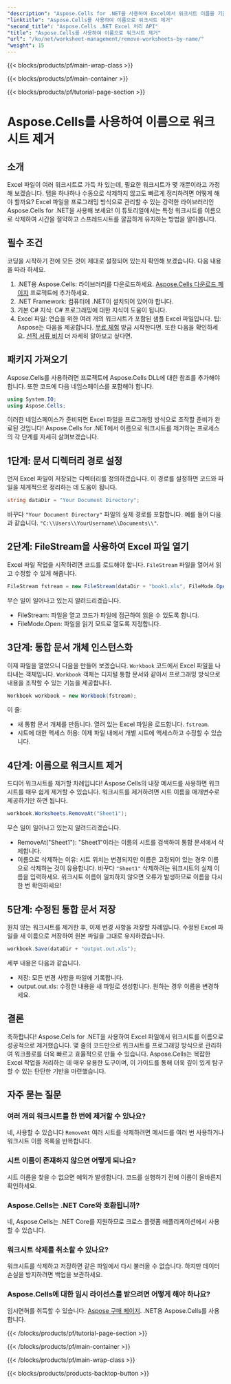 ```yaml
---
"description": "Aspose.Cells for .NET을 사용하여 Excel에서 워크시트 이름을 기준으로 제거하는 방법을 익혀 보세요. 초보자에게 친숙한 이 상세 가이드를 따라 작업을 간소화하세요."
"linktitle": "Aspose.Cells를 사용하여 이름으로 워크시트 제거"
"second_title": "Aspose.Cells .NET Excel 처리 API"
"title": "Aspose.Cells를 사용하여 이름으로 워크시트 제거"
"url": "/ko/net/worksheet-management/remove-worksheets-by-name/"
"weight": 15
---
```


{{< blocks/products/pf/main-wrap-class >}}

{{< blocks/products/pf/main-container >}}

{{< blocks/products/pf/tutorial-page-section >}}

# Aspose.Cells를 사용하여 이름으로 워크시트 제거

## 소개
Excel 파일이 여러 워크시트로 가득 차 있는데, 필요한 워크시트가 몇 개뿐이라고 가정해 보겠습니다. 탭을 하나하나 수동으로 삭제하지 않고도 빠르게 정리하려면 어떻게 해야 할까요? Excel 파일을 프로그래밍 방식으로 관리할 수 있는 강력한 라이브러리인 Aspose.Cells for .NET을 사용해 보세요! 이 튜토리얼에서는 특정 워크시트를 이름으로 삭제하여 시간을 절약하고 스프레드시트를 깔끔하게 유지하는 방법을 알아봅니다.
## 필수 조건
코딩을 시작하기 전에 모든 것이 제대로 설정되어 있는지 확인해 보겠습니다. 다음 내용을 따라 하세요.
1. .NET용 Aspose.Cells: 라이브러리를 다운로드하세요. [Aspose.Cells 다운로드 페이지](https://releases.aspose.com/cells/net/) 프로젝트에 추가하세요.
2. .NET Framework: 컴퓨터에 .NET이 설치되어 있어야 합니다.
3. 기본 C# 지식: C# 프로그래밍에 대한 지식이 도움이 됩니다.
4. Excel 파일: 연습을 위한 여러 개의 워크시트가 포함된 샘플 Excel 파일입니다.
팁: Aspose는 다음을 제공합니다. [무료 체험](https://releases.aspose.com/) 방금 시작한다면. 또한 다음을 확인하세요. [선적 서류 비치](https://reference.aspose.com/cells/net/) 더 자세히 알아보고 싶다면.
## 패키지 가져오기
Aspose.Cells를 사용하려면 프로젝트에 Aspose.Cells DLL에 대한 참조를 추가해야 합니다. 또한 코드에 다음 네임스페이스를 포함해야 합니다.
```csharp
using System.IO;
using Aspose.Cells;
```
이러한 네임스페이스가 준비되면 Excel 파일을 프로그래밍 방식으로 조작할 준비가 완료된 것입니다!
Aspose.Cells for .NET에서 이름으로 워크시트를 제거하는 프로세스의 각 단계를 자세히 살펴보겠습니다.
## 1단계: 문서 디렉터리 경로 설정
먼저 Excel 파일이 저장되는 디렉터리를 정의하겠습니다. 이 경로를 설정하면 코드와 파일을 체계적으로 정리하는 데 도움이 됩니다. 
```csharp
string dataDir = "Your Document Directory";
```
바꾸다 `"Your Document Directory"` 파일의 실제 경로를 포함합니다. 예를 들어 다음과 같습니다. `"C:\\Users\\YourUsername\\Documents\\"`.
## 2단계: FileStream을 사용하여 Excel 파일 열기
Excel 파일 작업을 시작하려면 코드를 로드해야 합니다. `FileStream` 파일을 열어서 읽고 수정할 수 있게 해줍니다.
```csharp
FileStream fstream = new FileStream(dataDir + "book1.xls", FileMode.Open);
```
무슨 일이 일어나고 있는지 알려드리겠습니다.
- FileStream: 파일을 열고 코드가 파일에 접근하여 읽을 수 있도록 합니다.
- FileMode.Open: 파일을 읽기 모드로 열도록 지정합니다.
## 3단계: 통합 문서 개체 인스턴스화
이제 파일을 열었으니 다음을 만들어 보겠습니다. `Workbook` 코드에서 Excel 파일을 나타내는 객체입니다. `Workbook` 객체는 디지털 통합 문서와 같아서 프로그래밍 방식으로 내용을 조작할 수 있는 기능을 제공합니다.
```csharp
Workbook workbook = new Workbook(fstream);
```
이 줄:
- 새 통합 문서 개체를 만듭니다. 열려 있는 Excel 파일을 로드합니다. `fstream`.
- 시트에 대한 액세스 허용: 이제 파일 내에서 개별 시트에 액세스하고 수정할 수 있습니다.
## 4단계: 이름으로 워크시트 제거
드디어 워크시트를 제거할 차례입니다! Aspose.Cells의 내장 메서드를 사용하면 워크시트를 매우 쉽게 제거할 수 있습니다. 워크시트를 제거하려면 시트 이름을 매개변수로 제공하기만 하면 됩니다.
```csharp
workbook.Worksheets.RemoveAt("Sheet1");
```
무슨 일이 일어나고 있는지 알려드리겠습니다.
- RemoveAt("Sheet1"): "Sheet1"이라는 이름의 시트를 검색하여 통합 문서에서 삭제합니다.
- 이름으로 삭제하는 이유: 시트 위치는 변경되지만 이름은 고정되어 있는 경우 이름으로 삭제하는 것이 유용합니다.
바꾸다 `"Sheet1"` 삭제하려는 워크시트의 실제 이름을 입력하세요. 워크시트 이름이 일치하지 않으면 오류가 발생하므로 이름을 다시 한 번 확인하세요!
## 5단계: 수정된 통합 문서 저장
원치 않는 워크시트를 제거한 후, 이제 변경 사항을 저장할 차례입니다. 수정된 Excel 파일을 새 이름으로 저장하여 원본 파일을 그대로 유지하겠습니다.
```csharp
workbook.Save(dataDir + "output.out.xls");
```
세부 내용은 다음과 같습니다.
- 저장: 모든 변경 사항을 파일에 기록합니다.
- output.out.xls: 수정한 내용을 새 파일로 생성합니다. 원하는 경우 이름을 변경하세요.
## 결론
축하합니다! Aspose.Cells for .NET을 사용하여 Excel 파일에서 워크시트를 이름으로 성공적으로 제거했습니다. 몇 줄의 코드만으로 워크시트를 프로그래밍 방식으로 관리하여 워크플로를 더욱 빠르고 효율적으로 만들 수 있습니다. Aspose.Cells는 복잡한 Excel 작업을 처리하는 데 매우 유용한 도구이며, 이 가이드를 통해 더욱 깊이 있게 탐구할 수 있는 탄탄한 기반을 마련했습니다.
## 자주 묻는 질문
### 여러 개의 워크시트를 한 번에 제거할 수 있나요?
네, 사용할 수 있습니다 `RemoveAt` 여러 시트를 삭제하려면 메서드를 여러 번 사용하거나 워크시트 이름 목록을 반복합니다.
### 시트 이름이 존재하지 않으면 어떻게 되나요?
시트 이름을 찾을 수 없으면 예외가 발생합니다. 코드를 실행하기 전에 이름이 올바른지 확인하세요.
### Aspose.Cells는 .NET Core와 호환됩니까?
네, Aspose.Cells는 .NET Core를 지원하므로 크로스 플랫폼 애플리케이션에서 사용할 수 있습니다.
### 워크시트 삭제를 취소할 수 있나요?
워크시트를 삭제하고 저장하면 같은 파일에서 다시 불러올 수 없습니다. 하지만 데이터 손실을 방지하려면 백업을 보관하세요.
### Aspose.Cells에 대한 임시 라이선스를 받으려면 어떻게 해야 하나요?
임시면허를 취득할 수 있습니다. [Aspose 구매 페이지](https://purchase.aspose.com/temporary-license/).
.NET용 Aspose.Cells를 사용합니다.

{{< /blocks/products/pf/tutorial-page-section >}}

{{< /blocks/products/pf/main-container >}}

{{< /blocks/products/pf/main-wrap-class >}}

{{< blocks/products/products-backtop-button >}}